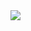 <img src="https://capsule-render.vercel.app/api?type=waving&color=gradient&height=200&text=Hi,%20I'm%20Anton!&desc=Python&descAlign=20&descAlignY=80"/>
